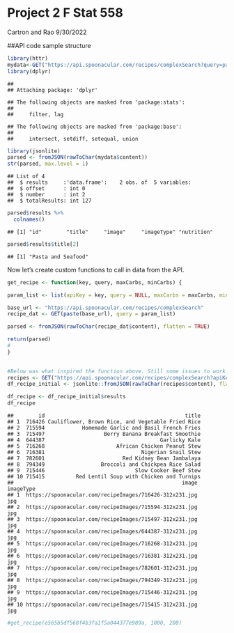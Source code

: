 Project 2 F Stat 558
================
Cartron and Rao
9/30/2022

\##API code sample structure

``` r
library(httr)
mydata<-GET("https://api.spoonacular.com/recipes/complexSearch?query=pasta&maxFat=25&number=2&apiKey=55fcdcfd9f374fa3adb1246f5c30c78b")
library(dplyr)
```

    ## 
    ## Attaching package: 'dplyr'

    ## The following objects are masked from 'package:stats':
    ## 
    ##     filter, lag

    ## The following objects are masked from 'package:base':
    ## 
    ##     intersect, setdiff, setequal, union

``` r
library(jsonlite)
parsed <- fromJSON(rawToChar(mydata$content))
str(parsed, max.level = 1)
```

    ## List of 4
    ##  $ results     :'data.frame':    2 obs. of  5 variables:
    ##  $ offset      : int 0
    ##  $ number      : int 2
    ##  $ totalResults: int 127

``` r
parsed$results %>%
  colnames()
```

    ## [1] "id"        "title"     "image"     "imageType" "nutrition"

``` r
parsed$results$title[2] 
```

    ## [1] "Pasta and Seafood"

Now let’s create custom functions to call in data from the API.

``` r
get_recipe <- function(key, query, maxCarbs, minCarbs) {

param_list <- list(apiKey = key, query = NULL, maxCarbs = maxCarbs, minCarbs = minCarbs)

base_url <- "https://api.spoonacular.com/recipes/complexSearch"
recipe_dat <- GET(paste(base_url), query = param_list)

parsed <- fromJSON(rawToChar(recipe_dat$content), flatten = TRUE)

return(parsed)
#   
}
  

#Below was what inspired the function above. Still some issues to work out. 
recipes <- GET("https://api.spoonacular.com/recipes/complexSearch?apiKey=e565b5df568f4b3fa1f5a044377e989a")
df_recipe_initial <- jsonlite::fromJSON(rawToChar(recipes$content), flatten = TRUE)

df_recipe <- df_recipe_initial$results
df_recipe
```

    ##        id                                             title
    ## 1  716426 Cauliflower, Brown Rice, and Vegetable Fried Rice
    ## 2  715594            Homemade Garlic and Basil French Fries
    ## 3  715497                   Berry Banana Breakfast Smoothie
    ## 4  644387                                     Garlicky Kale
    ## 5  716268                       African Chicken Peanut Stew
    ## 6  716381                               Nigerian Snail Stew
    ## 7  782601                         Red Kidney Bean Jambalaya
    ## 8  794349                  Broccoli and Chickpea Rice Salad
    ## 9  715446                             Slow Cooker Beef Stew
    ## 10 715415          Red Lentil Soup with Chicken and Turnips
    ##                                                      image imageType
    ## 1  https://spoonacular.com/recipeImages/716426-312x231.jpg       jpg
    ## 2  https://spoonacular.com/recipeImages/715594-312x231.jpg       jpg
    ## 3  https://spoonacular.com/recipeImages/715497-312x231.jpg       jpg
    ## 4  https://spoonacular.com/recipeImages/644387-312x231.jpg       jpg
    ## 5  https://spoonacular.com/recipeImages/716268-312x231.jpg       jpg
    ## 6  https://spoonacular.com/recipeImages/716381-312x231.jpg       jpg
    ## 7  https://spoonacular.com/recipeImages/782601-312x231.jpg       jpg
    ## 8  https://spoonacular.com/recipeImages/794349-312x231.jpg       jpg
    ## 9  https://spoonacular.com/recipeImages/715446-312x231.jpg       jpg
    ## 10 https://spoonacular.com/recipeImages/715415-312x231.jpg       jpg

``` r
#get_recipe(e565b5df568f4b3fa1f5a044377e989a, 1000, 200)
```
